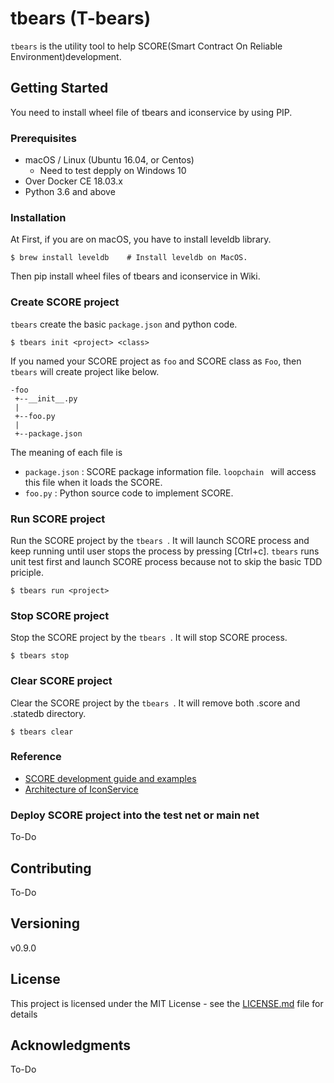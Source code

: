 tbears (T-bears)
=======

```tbears``` is the utility tool to help SCORE(Smart Contract On Reliable Environment)development.

## Getting Started
You need to install wheel file of tbears and iconservice by using PIP.

### Prerequisites
* macOS / Linux (Ubuntu 16.04, or Centos)
	* Need to test depply on Windows 10
* Over Docker CE 18.03.x
* Python 3.6 and above

### Installation

At First, if you are on macOS, you have to install leveldb library.
 ```
 $ brew install leveldb    # Install leveldb on MacOS.
 ```

Then pip install wheel files of tbears and iconservice in Wiki.


### Create SCORE project
 ```tbears``` create the basic ```package.json``` and python code.
```
$ tbears init <project> <class>
```
 If you named your SCORE project as ```foo``` and SCORE class as ```Foo```, then ```tbears``` will create project like below.

 ```
 -foo
  +--__init__.py
  |
  +--foo.py
  |
  +--package.json
 ```
  The meaning of each file is
  * ```package.json``` : SCORE package information file. ```loopchain ``` will access this file when it loads the SCORE.
  * ```foo.py``` : Python source code to implement SCORE.

### Run SCORE project

 Run the SCORE project by the ```tbears ```. It will launch SCORE process and keep running until user stops the process by pressing [Ctrl+c]. ```tbears``` runs unit test first and launch SCORE process because not to skip the basic TDD priciple.
```
$ tbears run <project>
```

### Stop SCORE project

 Stop the SCORE project by the ```tbears ```. It will stop SCORE process.
```
$ tbears stop
```

### Clear SCORE project

 Clear the SCORE project by the ```tbears ```. It will remove both .score and .statedb directory.
```
$ tbears clear
```

### Reference
* [SCORE development guide and examples](https://repo.theloop.co.kr/icon/loopchain-icon/blob/master/icon/docs/dapp_guide.md)
* [Architecture of IconService](https://repo.theloop.co.kr/icon/loopchain-icon/blob/master/icon/docs/class.md)

### Deploy SCORE project into the test net or main net

To-Do

## Contributing

To-Do

## Versioning

 v0.9.0

## License

This project is licensed under the MIT License - see the [LICENSE.md](LICENSE.md) file for details

## Acknowledgments
 To-Do

